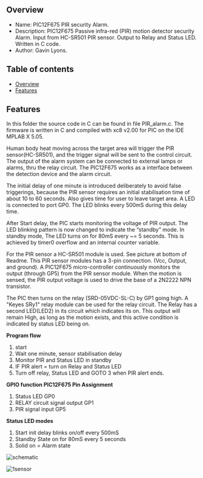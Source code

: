 
Overview
--------------------------------------------
* Name: PIC12F675 PIR security Alarm.
* Description: PIC12F675 Passive infra-red (PIR) motion detector security Alarm. 
Input from HC-SR501 PIR sensor.
Output to Relay and Status LED. Written in C code.  
* Author: Gavin Lyons.

Table of contents
---------------------------

  * [Overview](#overview)
  * [Features](#features)


Features
----------------------

In this folder the source code in C can be found in file PIR_alarm.c.
The firmware is written in C and compiled with xc8 v2.00 for PIC on the 
IDE MPLAB X 5.05.

Human body heat moving across the target area will trigger the PIR sensor(HC-SR501), 
and the trigger signal will be sent to the control circuit. The output of the alarm system 
can be connected to external lamps or alarms, thru the relay circuit. 
The PIC12F675 works as a interface between the detection device 
and the alarm circuit. 

The initial delay of one minute is introduced deliberately to avoid false triggerings, 
because the PIR sensor requires an initial stabilisation time of about 10 to 60 
seconds. Also gives time for user to leave target area. 
A LED is connected to port GP0. The LED blinks every 500mS during this delay time.

After Start delay, the PIC starts monitoring the voltage of PIR output.
The LED blinking pattern is now changed to indicate the “standby” mode.
In standby mode, The LED turns on for 80mS every ~= 5 seconds. 
This is achieved by timer0 overflow and an internal counter variable.

For the PIR sensor a HC-SR501 module is used. See picture at bottom of Readme.
This PIR sensor modules has a 3-pin connection. (Vcc, Output, and ground). 
A PIC12F675 micro-controller continuously monitors the output (through GP5)
from the PIR sensor module. When the motion is sensed, the PIR output voltage is used 
to drive the base of a 2N2222 NPN transistor.

The PIC then turns on the relay (SRD-05VDC-SL-C) by GP1 going high. A "Keyes SRy1" relay module can  be used for the relay circuit. The Relay has a second LED(LED2) in its circuit 
which indicates its on.
This output will remain High, as long as the motion 
exists, and this active condition is indicated by status LED being on. 

**Program flow**

1. start
2. Wait one minute, sensor stabilisation delay
3. Monitor PIR and Status LED in standby 
4. IF PIR alert = turn on Relay and Status LED 
5. Turn off relay, Status LED and GOTO 3 when PIR alert ends.

**GPIO function PIC12F675 Pin Assignment**

1. Status LED   GP0
2. RELAY circuit signal output GP1
3. PIR signal input GP5


**Status LED modes**

1. Start init delay blinks on/off every 500mS 
2. Standby State on for 80mS every 5 seconds
3. Solid on = Alarm state

![schematic](https://github.com/gavinlyonsrepo/pic_12F675_projects/blob/master/images/PIR_alarm.png)



![1sensor](https://github.com/gavinlyonsrepo/pic_12F675_projects/blob/master/images/hcsr501pir.jpg)

